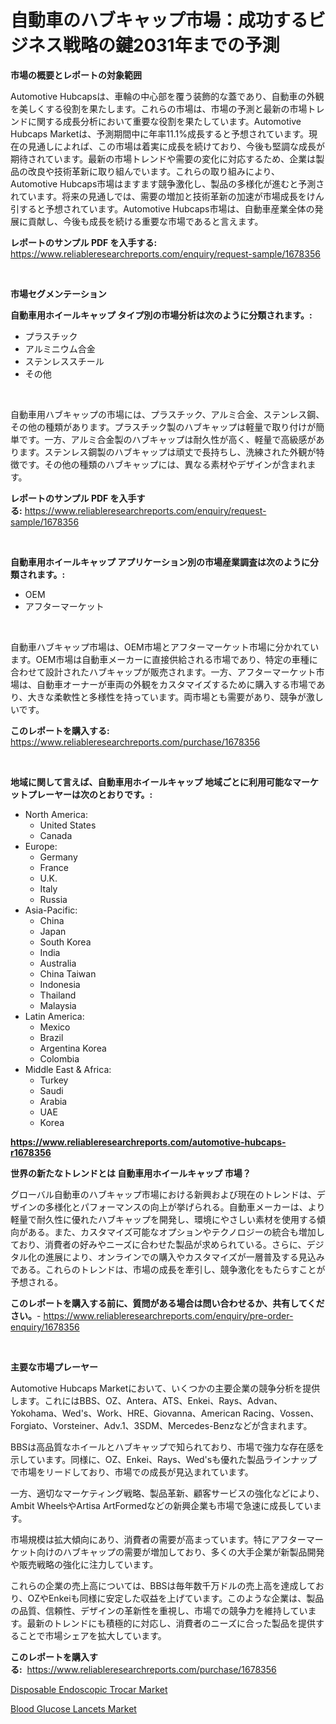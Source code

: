 <p><h1>自動車のハブキャップ市場：成功するビジネス戦略の鍵2031年までの予測</h1></p><p><strong>市場の概要とレポートの対象範囲</strong></p>
<p><p>Automotive Hubcapsは、車輪の中心部を覆う装飾的な蓋であり、自動車の外観を美しくする役割を果たします。これらの市場は、市場の予測と最新の市場トレンドに関する成長分析において重要な役割を果たしています。Automotive Hubcaps Marketは、予測期間中に年率11.1%成長すると予想されています。現在の見通しによれば、この市場は着実に成長を続けており、今後も堅調な成長が期待されています。最新の市場トレンドや需要の変化に対応するため、企業は製品の改良や技術革新に取り組んでいます。これらの取り組みにより、Automotive Hubcaps市場はますます競争激化し、製品の多様化が進むと予測されています。将来の見通しでは、需要の増加と技術革新の加速が市場成長をけん引すると予想されています。Automotive Hubcaps市場は、自動車産業全体の発展に貢献し、今後も成長を続ける重要な市場であると言えます。</p></p>
<p><strong>レポートのサンプル PDF を入手する:</strong> <a href="https://www.reliableresearchreports.com/enquiry/request-sample/1678356">https://www.reliableresearchreports.com/enquiry/request-sample/1678356</a></p>
<p>&nbsp;</p>
<p><strong>市場セグメンテーション</strong></p>
<p><strong>自動車用ホイールキャップ タイプ別の市場分析は次のように分類されます。:</strong></p>
<p><ul><li>プラスチック</li><li>アルミニウム合金</li><li>ステンレススチール</li><li>その他</li></ul></p>
<p>&nbsp;</p>
<p><p>自動車用ハブキャップの市場には、プラスチック、アルミ合金、ステンレス鋼、その他の種類があります。プラスチック製のハブキャップは軽量で取り付けが簡単です。一方、アルミ合金製のハブキャップは耐久性が高く、軽量で高級感があります。ステンレス鋼製のハブキャップは頑丈で長持ちし、洗練された外観が特徴です。その他の種類のハブキャップには、異なる素材やデザインが含まれます。</p></p>
<p><strong>レポートのサンプル PDF を入手する:</strong>&nbsp;<a href="https://www.reliableresearchreports.com/enquiry/request-sample/1678356">https://www.reliableresearchreports.com/enquiry/request-sample/1678356</a></p>
<p>&nbsp;</p>
<p><strong> 自動車用ホイールキャップ アプリケーション別の市場産業調査は次のように分類されます。:</strong></p>
<p><ul><li>OEM</li><li>アフターマーケット</li></ul></p>
<p>&nbsp;</p>
<p><p>自動車ハブキャップ市場は、OEM市場とアフターマーケット市場に分かれています。OEM市場は自動車メーカーに直接供給される市場であり、特定の車種に合わせて設計されたハブキャップが販売されます。一方、アフターマーケット市場は、自動車オーナーが車両の外観をカスタマイズするために購入する市場であり、大きな柔軟性と多様性を持っています。両市場とも需要があり、競争が激しいです。</p></p>
<p><strong>このレポートを購入する:</strong>&nbsp; <a href="https://www.reliableresearchreports.com/purchase/1678356">https://www.reliableresearchreports.com/purchase/1678356</a></p>
<p>&nbsp;</p>
<p><strong>地域に関して言えば、自動車用ホイールキャップ 地域ごとに利用可能なマーケットプレーヤーは次のとおりです。:</strong></p>
<p><ul>
    <li>
        North America:
        <ul>
            <li>United States</li>
            <li>Canada</li>
        </ul>
    </li>
    <li>
        Europe:
        <ul>
            <li>Germany</li>
            <li>France</li>
            <li>U.K.</li>
            <li>Italy</li>
            <li>Russia</li>
        </ul>
    </li>
    <li>
        Asia-Pacific:
        <ul>
            <li>China</li>
            <li>Japan</li>
            <li>South Korea</li>
            <li>India</li>
            <li>Australia</li>
            <li>China Taiwan</li>
            <li>Indonesia</li>
            <li>Thailand</li>
            <li>Malaysia</li>
        </ul>
    </li>
    <li>
        Latin America:
        <ul>
            <li>Mexico</li>
            <li>Brazil</li>
            <li>Argentina Korea</li>
            <li>Colombia</li>
        </ul>
    </li>
    <li>
        Middle East & Africa:
        <ul>
            <li>Turkey</li>
            <li>Saudi</li>
            <li>Arabia</li>
            <li>UAE</li>
            <li>Korea</li>
        </ul>
    </li>
    </ul></p>
<p><strong><a href="https://www.reliableresearchreports.com/automotive-hubcaps-r1678356">https://www.reliableresearchreports.com/automotive-hubcaps-r1678356</a></strong>&nbsp;</p>
<p><strong>世界の新たなトレンドとは 自動車用ホイールキャップ 市場？</strong></p>
<p><p>グローバル自動車のハブキャップ市場における新興および現在のトレンドは、デザインの多様化とパフォーマンスの向上が挙げられる。自動車メーカーは、より軽量で耐久性に優れたハブキャップを開発し、環境にやさしい素材を使用する傾向がある。また、カスタマイズ可能なオプションやテクノロジーの統合も増加しており、消費者の好みやニーズに合わせた製品が求められている。さらに、デジタル化の進展により、オンラインでの購入やカスタマイズが一層普及する見込みである。これらのトレンドは、市場の成長を牽引し、競争激化をもたらすことが予想される。</p></p>
<p><strong>このレポートを購入する前に、質問がある場合は問い合わせるか、共有してください。</strong>- <a href="https://www.reliableresearchreports.com/enquiry/pre-order-enquiry/1678356">https://www.reliableresearchreports.com/enquiry/pre-order-enquiry/1678356</a></p>
<p>&nbsp;</p>
<p><strong>主要な市場プレーヤー</strong></p>
<p><p>Automotive Hubcaps Marketにおいて、いくつかの主要企業の競争分析を提供します。これにはBBS、OZ、Antera、ATS、Enkei、Rays、Advan、Yokohama、Wed's、Work、HRE、Giovanna、American Racing、Vossen、Forgiato、Vorsteiner、Adv.1、3SDM、Mercedes-Benzなどが含まれます。</p><p>BBSは高品質なホイールとハブキャップで知られており、市場で強力な存在感を示しています。同様に、OZ、Enkei、Rays、Wed'sも優れた製品ラインナップで市場をリードしており、市場での成長が見込まれています。</p><p>一方、適切なマーケティング戦略、製品革新、顧客サービスの強化などにより、Ambit WheelsやArtisa ArtFormedなどの新興企業も市場で急速に成長しています。</p><p>市場規模は拡大傾向にあり、消費者の需要が高まっています。特にアフターマーケット向けのハブキャップの需要が増加しており、多くの大手企業が新製品開発や販売戦略の強化に注力しています。</p><p>これらの企業の売上高については、BBSは毎年数千万ドルの売上高を達成しており、OZやEnkeiも同様に安定した収益を上げています。このような企業は、製品の品質、信頼性、デザインの革新性を重視し、市場での競争力を維持しています。最新のトレンドにも積極的に対応し、消費者のニーズに合った製品を提供することで市場シェアを拡大しています。</p></p>
<p><strong>このレポートを購入する:</strong>&nbsp;&nbsp;<a href="https://www.reliableresearchreports.com/purchase/1678356">https://www.reliableresearchreports.com/purchase/1678356</a></p>
<p><p><a href="https://copper-carbon-84f.notion.site/Disposable-Endoscopic-Trocar-Market-Analysis-and-Sze-Forecasted-for-period-from-2024-to-2031-ee8b29cac8674038a190452fb0ed0621">Disposable Endoscopic Trocar Market</a></p><p><a href="https://cedar-agate-3da.notion.site/Blood-Glucose-Lancets-Market-Size-Market-Outlook-and-Market-Forecast-2024-to-2031-665665a4b80b483fa47db40131d98b5a">Blood Glucose Lancets Market</a></p></p>